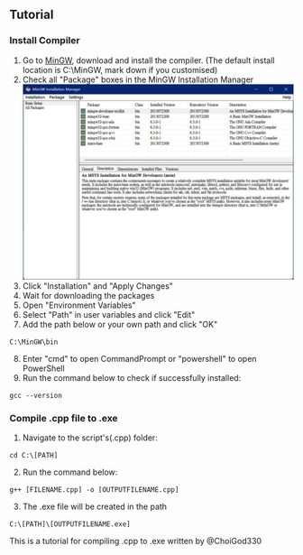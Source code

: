 ## Tutorial
### Install Compiler
1. Go to [MinGW](https://sourceforge.net/projects/mingw/), download and install the compiler. (The default install location is C:\MinGW, mark down if you customised)
2. Check all "Package" boxes in the MinGW Installation Manager
![image](https://github.com/ChoiGod330/Compile-.cpp-to-.exe/blob/main/Installation%20Manager.png)
3. Click "Installation" and "Apply Changes"
4. Wait for downloading the packages
5. Open "Environment Variables"
6. Select "Path" in user variables and click "Edit"
7. Add the path below or your own path and click "OK"
```Shell
C:\MinGW\bin
```
8. Enter "cmd" to open CommandPrompt or "powershell" to open PowerShell
9. Run the command below to check if successfully installed:
```Shell
gcc --version
```



### Compile .cpp file to .exe
1. Navigate to the script's(.cpp) folder:
```Shell
cd C:\[PATH]
```
2. Run the command below:
```Shell
g++ [FILENAME.cpp] -o [OUTPUTFILENAME.cpp]
```
3. The .exe file will be created in the path
```Shell
C:\[PATH]\[OUTPUTFILENAME.exe]
``` 

This is a tutorial for compiling .cpp to .exe written by @ChoiGod330
